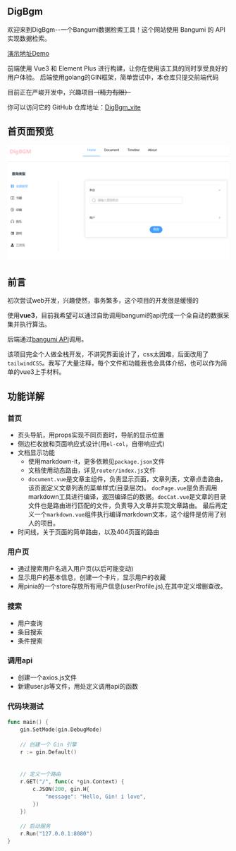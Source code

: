 ## DigBgm

<p> 欢迎来到DigBgm--一个Bangumi数据检索工具！这个网站使用 Bangumi 的 API 实现数据检索。</p>

<a href="http://digbgm.masterkagami.com/" rel="nofollow">演示地址Demo</a>

<p> 前端使用 Vue3 和 Element Plus 进行构建，让你在使用该工具的同时享受良好的用户体验。
    后端使用golang的GIN框架，简单尝试中，本仓库只提交前端代码 </p>

<p> 目前正在严峻开发中，兴趣项目<s>（精力有限）</s> </p>

<p> 你可以访问它的 GitHub 仓库地址：<a href="https://github.com/viogami/DigBGM_vite" target="_blank">DigBgm_vite</a> </p>

## 首页面预览

![preview](https://github.com/viogami/DigBGM_vite/raw/main/public/preview.png)

## 前言
初次尝试web开发，兴趣使然，事务繁多，这个项目的开发很是缓慢的

使用**vue3**，目前我希望可以通过自助调用bangumi的api完成一个全自动的数据采集并执行算法。

后端通过[bangumi API][1]调用。

该项目完全个人做全栈开发，不讲究界面设计了，css太困难，后面改用了`tailwindCSS`。我写了大量注释，每个文件和功能我也会具体介绍，也可以作为简单的vue3上手材料。

## 功能详解
### 首页
- 页头导航，用props实现不同页面时，导航的显示位置
- 侧边栏收放和页面响应式设计(用`el-col`，自带响应式)
- 文档显示功能
  - 使用markdown-it，更多依赖见`package.json`文件
  - 文档使用动态路由，详见`router/index.js`文件
  - `document.vue`是文章主组件，负责显示页面，文章列表，文章点击路由，该页面定义文章列表的菜单样式(目录层次)。
 `docPage.vue`是负责调用markdown工具进行编译，返回编译后的数据。`docCat.vue`是文章的目录文件也是路由进行匹配的文件，负责导入文章并实现文章路由。
  最后再定义一个`markdown.vue`组件执行编译markdown文本，这个组件是仿用了别人的项目。
- 时间线，关于页面的简单路由，以及404页面的路由

### 用户页
- 通过搜索用户名进入用户页(以后可能变动)
- 显示用户的基本信息，创建一个卡片，显示用户的收藏
- 用pinia的一个store存放所有用户信息(userProfile.js),在其中定义增删查改。

### 搜索
- 用户查询
- 条目搜索
- 条件搜索

### 调用api
- 创建一个axios.js文件
- 新建user.js等文件，用处定义调用api的函数

### 代码块测试
```go
func main() {
	gin.SetMode(gin.DebugMode)

	// 创建一个 Gin 引擎
	r := gin.Default()


	// 定义一个路由
	r.GET("/", func(c *gin.Context) {
		c.JSON(200, gin.H{
			"message": "Hello, Gin! i love",
		})
	})

	// 启动服务
	r.Run("127.0.0.1:8080")
}
```
[1]: https://bangumi.github.io/api/#/